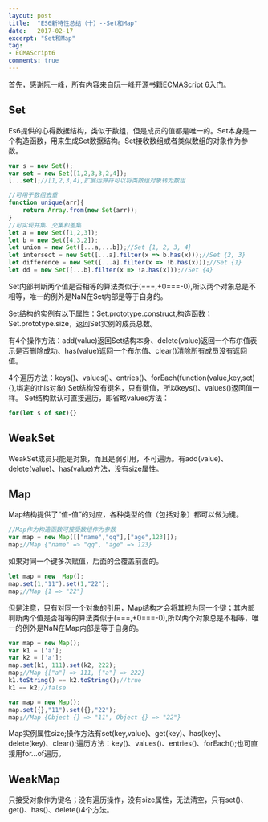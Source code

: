 ```yaml
---
layout: post
title:  "ES6新特性总结（十）--Set和Map"
date:   2017-02-17
excerpt: "Set和Map"
tag:
- ECMAScript6
comments: true
---
```


首先，感谢阮一峰，所有内容来自阮一峰开源书籍[ECMAScript 6入门](http://es6.ruanyifeng.com/#README)。

## Set

Es6提供的心得数据结构，类似于数组，但是成员的值都是唯一的。Set本身是一个构造函数，用来生成Set数据结构。Set接收数组或者类似数组的对象作为参数。

```js
var s = new Set();
var set = new Set([1,2,3,3,2,4]);
[...set];//[1,2,3,4],扩展运算符可以将类数组对象转为数组

//可用于数组去重
function unique(arr){
    return Array.from(new Set(arr));
}
//可实现并集、交集和差集
let a = new Set([1,2,3]);
let b = new Set([4,3,2]);
let union = new Set([...a,...b]);//Set {1, 2, 3, 4}
let intersect = new Set([...a].filter(x => b.has(x)));//Set {2, 3}
let difference = new Set([...a].filter(x => !b.has(x)));//Set {1}
let dd = new Set([...b].filter(x => !a.has(x)));//Set {4}
```

Set内部判断两个值是否相等的算法类似于(===,+0===-0),所以两个对象总是不相等，唯一的例外是NaN在Set内部是等于自身的。

Set结构的实例有以下属性：Set.prototype.construct,构造函数；Set.prototype.size，返回Set实例的成员总数。

有4个操作方法：add(value)返回Set结构本身、delete(value)返回一个布尔值表示是否删除成功、has(value)返回一个布尔值、clear()清除所有成员没有返回值。

4个遍历方法：keys()、values()、entries()、forEach(function(value,key,set){},绑定的this对象);Set结构没有键名，只有键值，所以keys()、values()返回值一样。
Set结构默认可直接遍历，即省略values方法：

```js
for(let s of set){}
```

## WeakSet

WeakSet成员只能是对象，而且是弱引用，不可遍历。有add(value)、delete(value)、has(value)方法，没有size属性。

## Map

Map结构提供了“值-值”的对应，各种类型的值（包括对象）都可以做为键。

```js
//Map作为构造函数可接受数组作为参数
var map = new Map([["name","qq"],["age",123]]);
map;//Map {"name" => "qq", "age" => 123}
```

如果对同一个键多次赋值，后面的会覆盖前面的。

```js
let map = new  Map();
map.set(1,"11").set(1,"22");
map;//Map {1 => "22"}
```

但是注意，只有对同一个对象的引用，Map结构才会将其视为同一个键；其内部判断两个值是否相等的算法类似于(===,+0===-0),所以两个对象总是不相等，唯一的例外是NaN在Map内部是等于自身的。

```js
var map = new Map();
var k1 = ['a'];
var k2 = ['a'];
map.set(k1, 111).set(k2, 222);
map;//Map {["a"] => 111, ["a"] => 222}
k1.toString() == k2.toString();//true
k1 == k2;//false

var map = new Map();
map.set({},"11").set({},"22");
map;//Map {Object {} => "11", Object {} => "22"}
```

Map实例属性size;操作方法有set(key,value)、get(key)、has(key)、delete(key)、clear();遍历方法：key()、values()、entries()、forEach();也可直接用for...of遍历。

## WeakMap

只接受对象作为键名；没有遍历操作，没有size属性，无法清空，只有set()、get()、has()、delete()4个方法。

